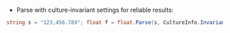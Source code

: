 - Parse with culture-invariant settings for reliable results:

```CS
string s = "123,456.789"; float f = float.Parse(s, CultureInfo.InvariantCulture);
```